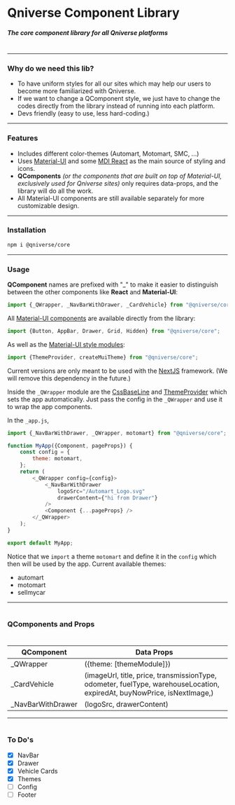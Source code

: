 # Qniverse Component Library

#### _The core component library for all Qniverse platforms_

#

#

---

### Why do we need this lib?

-   To have uniform styles for all our sites which may help our users to become more familiarized with Qniverse.
-   If we want to change a QComponent style, we just have to change the codes directly from the library instead of running into each platform.
-   Devs friendly (easy to use, less hard-coding.)

---

### Features

-   Includes different color-themes (Automart, Motomart, SMC, ...)
-   Uses [Material-UI](https://material-ui.com/) and some [MDI React](https://www.npmjs.com/package/@mdi/react) as the main source of styling and icons.
-   **QComponents** _(or the components that are built on top of Material-UI, exclusively used for Qniverse sites)_ only requires data-props, and the library will do all the work.
-   All Material-UI components are still available separately for more customizable design.

---

### Installation

```sh
npm i @qniverse/core
```

---

### Usage

**QComponent** names are prefixed with "\_" to make it easier to distinguish between the other components like **React** and **Material-UI**:

```javascript
import {_QWrapper, _NavBarWithDrawer, _CardVehicle} from "@qniverse/core";
```

All [Material-UI components](https://material-ui.com/getting-started/usage/) are available directly from the library:

```javascript
import {Button, AppBar, Drawer, Grid, Hidden} from "@qniverse/core";
```

As well as the [Material-UI style modules](https://material-ui.com/styles/basics/):

```javascript
import {ThemeProvider, createMuiTheme} from "@qniverse/core";
```

Current versions are only meant to be used with the [NextJS](https://nextjs.org/) framework.
(We will remove this dependency in the future.)

Inside the `_QWrapper` module are the [CssBaseLine](https://material-ui.com/components/css-baseline/) and [ThemeProvider](https://material-ui.com/styles/api/#themeprovider) which sets the app automatically. Just pass the config in the `_QWrapper` and use it to wrap the app components.

In the `_app.js`,

```javascript
import {_NavBarWithDrawer, _QWrapper, motomart} from "@qniverse/core";

function MyApp({Component, pageProps}) {
    const config = {
        theme: motomart,
    };
    return (
        <_QWrapper config={config}>
            <_NavBarWithDrawer
                logoSrc="/Automart_Logo.svg"
                drawerContent={"hi from Drawer"}
            />
            <Component {...pageProps} />
        </_QWrapper>
    );
}

export default MyApp;
```

Notice that we `import` a theme `motomart` and define it in the `config` which then will be used by the app.
Current available themes:

-   automart
-   motomart
-   sellmycar

---

#

### QComponents and Props

#

| QComponent         | Data Props                                                                                                              |
| ------------------ | ----------------------------------------------------------------------------------------------------------------------- |
| \_QWrapper         | ({theme: [themeModule]})                                                                                                |
| \_CardVehicle      | (imageUrl, title, price, transmissionType, odometer, fuelType, warehouseLocation, expiredAt, buyNowPrice, isNextImage,) |
| \_NavBarWithDrawer | (logoSrc, drawerContent)                                                                                                |

---

#

### To Do's

-   [x] NavBar
-   [x] Drawer
-   [x] Vehicle Cards
-   [x] Themes
-   [ ] Config
-   [ ] Footer

